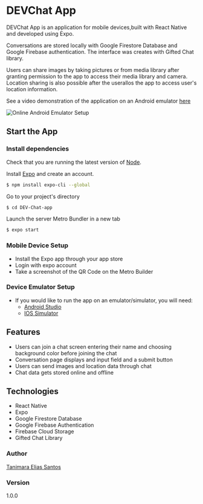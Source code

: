 # DEVChat App

DEVChat App is an application for mobile devices,built with React Native and developed using Expo.

Conversations are stored locally with Google Firestore Database and Google Firebase authentication. The interface was creates with Gifted Chat library.

Users can share images by taking pictures or from media library after granting permission to the app to access their media library and camera. Location sharing is also possible after the userallos the app to access user's location information.

See a video demonstration of the application on an Android emulator [here](https://www.youtube.com/watch?v=k6-SGBRoPmI)

![Online Android Emulator Setup](assets/DEVChatApp-showcase.gif)

## Start the App

### Install dependencies

Check that you are running the latest version of [Node](https://nodejs.org/en/).

Install [Expo](https://expo.io/) and create an account.

```bash
$ npm install expo-cli --global
```

Go to your project's directory

```bash
$ cd DEV-Chat-app
```

Launch the server Metro Bundler in a new tab

```bash
$ expo start
```

### Mobile Device Setup

- Install the Expo app through your app store
- Login with expo account
- Take a screenshot of the QR Code on the Metro Builder

### Device Emulator Setup

- If you would like to run the app on an emulator/simulator, you will need:
  - [Android Studio](https://docs.expo.dev/workflow/android-studio-emulator/)
  - [IOS Simulator](https://docs.expo.dev/workflow/ios-simulator/)

## Features

- Users can join a chat screen entering their name and choosing background color before joining the chat
- Conversation page displays and input field and a submit button
- Users can send images and location data through chat
- Chat data gets stored online and offline

## Technologies

- React Native
- Expo
- Google Firestore Database
- Google Firebase Authentication
- Firebase Cloud Storage
- Gifted Chat Library

### Author

[Tanimara Elias Santos](https://github.com/anthropovixen)

### Version

1.0.0
